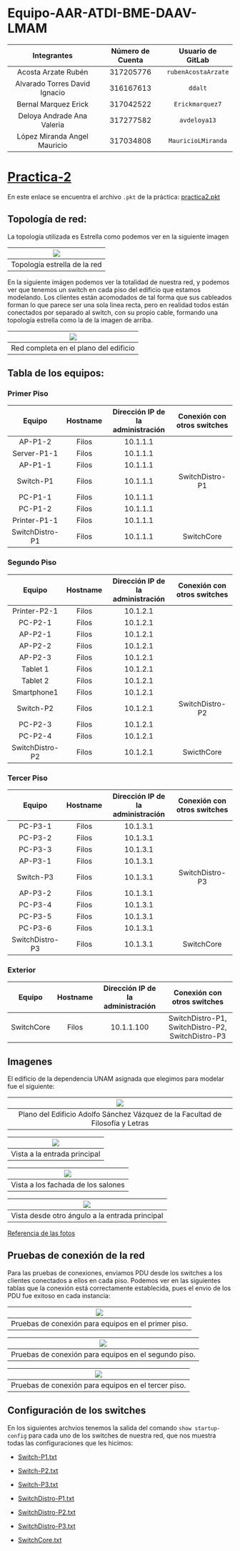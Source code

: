 # Equipo-AAR-ATDI-BME-DAAV-LMAM

| Integrantes                    | Número de Cuenta | Usuario de GitLab   |
|:------------------------------:|:----------------:|:-------------------:|
| Acosta Arzate Rubén            | 317205776        | `rubenAcostaArzate` |
| Alvarado Torres David Ignacio  | 316167613        | `ddalt`             |
| Bernal Marquez Erick           | 317042522        | `Erickmarquez7`     |
| Deloya Andrade Ana Valeria     | 317277582        | `avdeloya13`        |
| López Miranda Angel Mauricio   | 317034808        | `MauricioLMiranda`  |

# [Practica-2](https://redes-ciencias-unam.gitlab.io/2023-2/laboratorio/practica-2/)

En este enlace se encuentra el archivo `.pkt` de la práctica: [practica2.pkt](files/practica2.pkt)

## Topología de red:

La topología utilizada es Estrella como podemos ver en la siguiente imagen

| ![](img/top.png)
|:-------------------------:|
| Topología estrella de la red

En la siguiente imágen podemos ver la totalidad de nuestra red, y podemos ver que tenemos un switch
en cada piso del edificio que estamos modelando. Los clientes están acomodados de tal forma que
sus cableados forman lo que parece ser una sola linea recta, pero en realidad todos están conectados
por separado al switch, con su propio cable, formando una topología estrella como la de la imagen de arriba.

| ![](img/red_completa.jpeg)
|:-------------------------:|
| Red completa en el plano del edificio

## Tabla de los equipos:

### Primer Piso

|    Equipo     	| Hostname  |   Dirección IP de la administración | Conexión con otros switches
|:---------------------:|:---------:|:-----------------------------------:|:----------------------------:|
|    AP-P1-2    	|  Filos    |		    10.1.1.1              |
|  Server-P1-1		|  Filos    |		    10.1.1.1              |
|    AP-P1-1		|  Filos    |		    10.1.1.1              |
|   Switch-P1		|  Filos    |		    10.1.1.1              | SwitchDistro-P1
|   PC-P1-1		|  Filos    |		    10.1.1.1              |
|   PC-P1-2     	|  Filos    |		    10.1.1.1              |
|  Printer-P1-1 	|  Filos    |		    10.1.1.1              |
|   SwitchDistro-P1	|  Filos    |		    10.1.1.1              | SwitchCore

### Segundo Piso

|    Equipo     	| Hostname  |   Dirección IP de la administración | Conexión con otros switches
|:---------------------:|:---------:|:-----------------------------------:|:----------------------------:|
|  Printer-P2-1 	|  Filos    |		    10.1.2.1              |
|    PC-P2-1    	|  Filos    |		    10.1.2.1              |
|    AP-P2-1		|  Filos    |		    10.1.2.1              |
|    AP-P2-2		|  Filos    |		    10.1.2.1              |
|    AP-P2-3		|  Filos    |		    10.1.2.1              |
|   Tablet 1		|  Filos    |		    10.1.2.1              |
|   Tablet 2    	|  Filos    |		    10.1.2.1              |
|  Smartphone1  	|  Filos    |		    10.1.2.1              |
|   Switch-P2   	|  Filos    |		    10.1.2.1              | SwitchDistro-P2
|    PC-P2-3    	|  Filos    |		    10.1.2.1              |
|    PC-P2-4    	|  Filos    |		    10.1.2.1              |
|   SwitchDistro-P2   	|  Filos    |		    10.1.2.1              | SwicthCore

### Tercer Piso

|    Equipo     	| Hostname  |   Dirección IP de la administración | Conexión con otros switches
|:---------------------:|:---------:|:-----------------------------------:|:----------------------------:|
|    PC-P3-1    	|  Filos    |		    10.1.3.1              |
|    PC-P3-2		|  Filos    |		    10.1.3.1              |
|    PC-P3-3		|  Filos    |		    10.1.3.1              |
|    AP-P3-1		|  Filos    |		    10.1.3.1              |
|   Switch-P3		|  Filos    |		    10.1.3.1              | SwitchDistro-P3
|    AP-P3-2    	|  Filos    |		    10.1.3.1              |
|    PC-P3-4		|  Filos    |		    10.1.3.1              |
|    PC-P3-5    	|  Filos    |		    10.1.3.1              |
|    PC-P3-6    	|  Filos    |		    10.1.3.1              |
|   SwitchDistro-P3	|  Filos    |		    10.1.3.1              | SwitchCore

### Exterior

|    Equipo     	| Hostname  |   Dirección IP de la administración | Conexión con otros switches
|:---------------------:|:---------:|:-----------------------------------:|:----------------------------:|
|    SwitchCore    	|  Filos    |		    10.1.1.100            | SwitchDistro-P1, SwitchDistro-P2, SwitchDistro-P3


## Imagenes

El edificio de la dependencia UNAM asignada que elegimos para modelar fue el siguiente:

| ![](img/edificioASV.png)
|:-------------------------:|
|   Plano del Edificio Adolfo Sánchez Vázquez de la Facultad de Filosofía y Letras

| ![](img/edificioASV1.jpg)
|:-----------------------------:|
| Vista a la entrada principal

| ![](img/edificioASV2.jpg)
|:----------------------------------:|
| Vista a los fachada de los salones

| ![](img/edificioASV3.jpg)
|:-----------------------------------------------:|
| Vista desde otro ángulo a la entrada principal

[Referencia de las fotos](https://es.foursquare.com/v/ffyl-anexo-adolfo-s%C3%A1nchez-v%C3%A1zquez/4e40577faeb73139a19e473f)

## Pruebas de conexión de la red

Para las pruebas de conexiones, enviamos PDU desde los switches a los clientes conectados a ellos en cada piso.
Podemos ver en las siguientes tablas que la conexión está correctamente establecida, pues el envio de los PDU
fue exitoso en cada instancia:

| ![](img/pdu_p1.png)
|:----------------------------------:|
| Pruebas de conexión para equipos en el primer piso.

| ![](img/pdu_p2.png)
|:----------------------------------:|
| Pruebas de conexión para equipos en el segundo piso.

| ![](img/pdu_p3.png)
|:----------------------------------:|
| Pruebas de conexión para equipos en el tercer piso.

## Configuración de los switches

En los siguientes archvios tenemos la salida del comando `show startup-config` para cada uno de los switches de nuestra red,
que nos muestra todas las configuraciones que les hicimos:

- [Switch-P1.txt](files/Switch-P1.txt)
- [Switch-P2.txt](files/Switch-P2.txt)
- [Switch-P3.txt](files/Switch-P3.txt)

- [SwitchDistro-P1.txt](files/SwitchDistro-P1.txt)
- [SwitchDistro-P2.txt](files/SwitchDistro-P2.txt)
- [SwitchDistro-P3.txt](files/SwitchDistro-P3.txt)

- [SwitchCore.txt](files/SwitchCore.txt)
